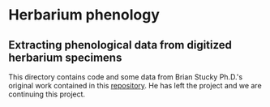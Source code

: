 # Herbarium phenology

## Extracting phenological data from digitized herbarium specimens

This directory contains code and some data from Brian Stucky Ph.D.'s original work contained in this [repository](https://gitlab.com/stuckyb/herbarium_phenology). He has left the project and we are continuing this project.
